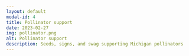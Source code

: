 ```yaml
---
layout: default
modal-id: 4
title: Pollinator support
date: 2023-02-27
img: pollinator.png
alt: Pollinator support
description: Seeds, signs, and swag supporting Michigan pollinators
---
```

